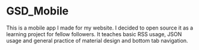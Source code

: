 # GSD_Mobile
This is a mobile app I made for my website. I decided to open source it as a learning project for fellow followers. It teaches basic RSS usage, JSON usage and general practice of material design and bottom tab navigation. 
